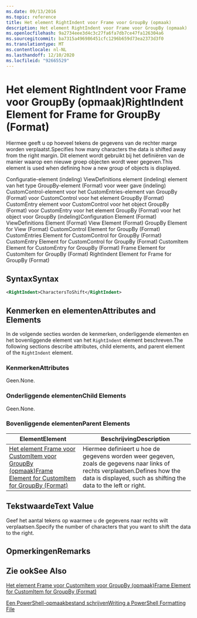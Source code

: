 ```yaml
---
ms.date: 09/13/2016
ms.topic: reference
title: Het element RightIndent voor Frame voor GroupBy (opmaak)
description: Het element RightIndent voor Frame voor GroupBy (opmaak)
ms.openlocfilehash: 9a2734eee3d4c3c27fa6fa7db7ce47fa126304a6
ms.sourcegitcommit: ba7315a496986451cfc1296b659d73ea2373d3f0
ms.translationtype: MT
ms.contentlocale: nl-NL
ms.lasthandoff: 12/10/2020
ms.locfileid: "92665529"
---
```

# <a name="rightindent-element-for-frame-for-groupby-format"></a><span data-ttu-id="c0d93-103">Het element RightIndent voor Frame voor GroupBy (opmaak)</span><span class="sxs-lookup"><span data-stu-id="c0d93-103">RightIndent Element for Frame for GroupBy (Format)</span></span>

<span data-ttu-id="c0d93-104">Hiermee geeft u op hoeveel tekens de gegevens van de rechter marge worden verplaatst.</span><span class="sxs-lookup"><span data-stu-id="c0d93-104">Specifies how many characters the data is shifted away from the right margin.</span></span> <span data-ttu-id="c0d93-105">Dit element wordt gebruikt bij het definiëren van de manier waarop een nieuwe groep objecten wordt weer gegeven.</span><span class="sxs-lookup"><span data-stu-id="c0d93-105">This element is used when defining how a new group of objects is displayed.</span></span>

<span data-ttu-id="c0d93-106">Configuratie-element (indeling) ViewDefinitions element (indeling) element van het type GroupBy-element (Format) voor weer gave (indeling) CustomControl-element voor het CustomEntries-element van GroupBy (Format) voor CustomControl voor het element GroupBy (Format) CustomEntry element voor CustomControl voor het object GroupBy (Format) voor CustomEntry voor het element GroupBy (Format) voor het object voor GroupBy (indeling)</span><span class="sxs-lookup"><span data-stu-id="c0d93-106">Configuration Element (Format) ViewDefinitions Element (Format) View Element (Format) GroupBy Element for View (Format) CustomControl Element for GroupBy (Format) CustomEntries Element for CustomControl for GroupBy (Format) CustomEntry Element for CustomControl for GroupBy (Format) CustomItem Element for CustomEntry for GroupBy (Format) Frame Element for CustomItem for GroupBy (Format) RightIndent Element for Frame for GroupBy (Format)</span></span>

## <a name="syntax"></a><span data-ttu-id="c0d93-107">Syntax</span><span class="sxs-lookup"><span data-stu-id="c0d93-107">Syntax</span></span>

```xml
<RightIndent>CharactersToShift</RightIndent>
```

## <a name="attributes-and-elements"></a><span data-ttu-id="c0d93-108">Kenmerken en elementen</span><span class="sxs-lookup"><span data-stu-id="c0d93-108">Attributes and Elements</span></span>

<span data-ttu-id="c0d93-109">In de volgende secties worden de kenmerken, onderliggende elementen en het bovenliggende element van het `RightIndent` element beschreven.</span><span class="sxs-lookup"><span data-stu-id="c0d93-109">The following sections describe attributes, child elements, and parent element of the `RightIndent` element.</span></span>

### <a name="attributes"></a><span data-ttu-id="c0d93-110">Kenmerken</span><span class="sxs-lookup"><span data-stu-id="c0d93-110">Attributes</span></span>

<span data-ttu-id="c0d93-111">Geen.</span><span class="sxs-lookup"><span data-stu-id="c0d93-111">None.</span></span>

### <a name="child-elements"></a><span data-ttu-id="c0d93-112">Onderliggende elementen</span><span class="sxs-lookup"><span data-stu-id="c0d93-112">Child Elements</span></span>

<span data-ttu-id="c0d93-113">Geen.</span><span class="sxs-lookup"><span data-stu-id="c0d93-113">None.</span></span>

### <a name="parent-elements"></a><span data-ttu-id="c0d93-114">Bovenliggende elementen</span><span class="sxs-lookup"><span data-stu-id="c0d93-114">Parent Elements</span></span>

|<span data-ttu-id="c0d93-115">Element</span><span class="sxs-lookup"><span data-stu-id="c0d93-115">Element</span></span>|<span data-ttu-id="c0d93-116">Beschrijving</span><span class="sxs-lookup"><span data-stu-id="c0d93-116">Description</span></span>|
|-------------|-----------------|
|[<span data-ttu-id="c0d93-117">Het element Frame voor CustomItem voor GroupBy (opmaak)</span><span class="sxs-lookup"><span data-stu-id="c0d93-117">Frame Element for CustomItem for GroupBy (Format)</span></span>](./frame-element-for-customitem-for-groupby-format.md)|<span data-ttu-id="c0d93-118">Hiermee definieert u hoe de gegevens worden weer gegeven, zoals de gegevens naar links of rechts verplaatsen.</span><span class="sxs-lookup"><span data-stu-id="c0d93-118">Defines how the data is displayed, such as shifting the data to the left or right.</span></span>|

## <a name="text-value"></a><span data-ttu-id="c0d93-119">Tekstwaarde</span><span class="sxs-lookup"><span data-stu-id="c0d93-119">Text Value</span></span>

<span data-ttu-id="c0d93-120">Geef het aantal tekens op waarmee u de gegevens naar rechts wilt verplaatsen.</span><span class="sxs-lookup"><span data-stu-id="c0d93-120">Specify the number of characters that you want to shift the data to the right.</span></span>

## <a name="remarks"></a><span data-ttu-id="c0d93-121">Opmerkingen</span><span class="sxs-lookup"><span data-stu-id="c0d93-121">Remarks</span></span>

## <a name="see-also"></a><span data-ttu-id="c0d93-122">Zie ook</span><span class="sxs-lookup"><span data-stu-id="c0d93-122">See Also</span></span>

[<span data-ttu-id="c0d93-123">Het element Frame voor CustomItem voor GroupBy (opmaak)</span><span class="sxs-lookup"><span data-stu-id="c0d93-123">Frame Element for CustomItem for GroupBy (Format)</span></span>](./frame-element-for-customitem-for-groupby-format.md)

[<span data-ttu-id="c0d93-124">Een PowerShell-opmaakbestand schrijven</span><span class="sxs-lookup"><span data-stu-id="c0d93-124">Writing a PowerShell Formatting File</span></span>](./writing-a-powershell-formatting-file.md)
